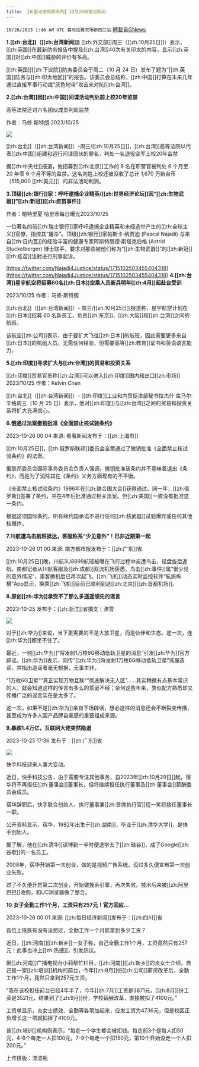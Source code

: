 ```yaml
---
title: 【长笛动态观察系列】10月26日笔记新闻
---
```

`10/26/2023 1:46 AM UTC 喜马拉雅农场新西兰站` [轉載自GNews](https://gnews.org/articles/1881372)

**1.[[zh:台北]]（[[zh:台湾新闻]])**
[[zh:外交部]]周三（[[zh:10月25日]]）表示，[[zh:英国]]在最新防务报告中提及[[zh:台湾]]40次有关印太的内容，显示[[zh:英国]]对[[zh:中国]]威胁的评价有多高。

[[zh:英国]][[zh:下议院]]防务委员会于周二（10 月 24 日）发布了题为“[[zh:英国]]防务与[[zh:印太地区]]”的报告。该委员会总结称，[[zh:中国]]打算在未来几年通过直接军事行动或“灰色地带”攻击来对抗[[zh:台湾]]。

**2.[[zh:台湾]]因[[zh:中国]]间谍活动判处前上校20年监禁**

高等法院还对六名团伙成员判处监禁

作者：马修·斯特朗 2023/10/25

![](ipfs://QmPAqyeYCnBogdSa1EW43aKgf89g3mQfwfMvht2J1naAHZ?.png)


[[zh:台北]]（[[zh:台湾新闻]]）\-周三/[[zh:10月25日]]，[[zh:台湾]]高等法院以代表[[zh:中国]]组建和运行间谍团伙的罪名，判处一名退役空军上校20年监禁

据[[zh:中央社]]报道，他招募到[[zh:北京]]工作的 6 名在职警官被判处 6 个月至 20 年零 6 个月不等的监禁。这名刘姓上校还被没收了总计 1,670 万新台币（515,800 [[zh:美元]]）的非法活动利润。

**3.顶级[[zh:银行]]家：呼吁逮捕企业精英/[[zh:世界经济论坛]]因“[[zh:生物武器]]”[[zh:新冠]][[zh:疫苗事件]]**

作者：帕特里夏·哈里蒂每日曝光2023/10/25

一位著名的前[[zh:瑞士银行]]家呼吁逮捕企业精英和未经选举产生的[[zh:全球主义]]官僚，指控其“屠杀”。顶级[[zh:银行]]家帕斯卡·纳贾迪 (Pascal Najadi) 与来自[[zh:日内瓦]]的经验丰富的健康专家阿斯特丽德·斯塔克伯格 (Astrid Stuckelberger) 博士联手，要求对那些被他们称为“[[zh:生物武器]]”的[[zh:新冠]][[zh:疫苗]]注射进行刑事起诉。

[https://twitter.com/Najadi4Justice/status/1715102503455404318](https://twitter.com/Najadi4Justice/status/1715102503455404318)
**4.[[zh:台湾]]星宇航空将招募60名[[zh:日本]]空乘人员新兵明年[[zh:4月]]起赴台受训**

2023/10/25 作者：马修·斯特朗

[[zh:台北]]（[[zh:台湾新闻]]）\- 周三/[[zh:10月25日]]报道称，星宇航空计划在[[zh:日本]]招募 60 名新员工，负责[[zh:东京]]、[[zh:大阪]]和[[zh:台湾]]之间的航班。

该航空[[zh:公司]]表示，由于要扩大飞往[[zh:日本]]的航班，因此需要更多来自[[zh:日本]]的机组人员。无需任何经验，但需要高等[[zh:教育]]证书和英语语言能力，

**5.[[zh:印度]]寻求扩大与[[zh:台湾]]的贸易和投资关系**

[[zh:印度]]贸易官员称[[zh:台湾]]可以进入[[zh:印度]]国内和出口[[zh:市场]]
2023/10/25 作者：Kelvin Chen

[[zh:台北]]（[[zh:台湾新闻]]）\- [[zh:印度]]工业和内贸促进部秘书拉杰什·库马尔·辛格周三（10 月 25 日）表示，他对[[zh:印度]]与[[zh:台湾]]之间的贸易和投资关系将扩大充满信心。

**6.俄通过法案撤销批准《全面禁止核试验条约》**

2023-10-26 00:04 来源: 看看新闻发布于：[[zh:上海市]]

[[zh:10月25日]]，[[zh:俄罗斯联邦]]委员会全票通过了撤销批准《全面禁止核试验条约》的法案。

俄联邦委员会国际事务委员会负责人强调，撤销批准该条约并不意味着退出《条约》，而是为了消除其在《条约》义务方面现有的不平衡。

《全面禁止核试验条约》1996年在[[zh:联合国大会]]获得通过。同一年，[[zh:俄罗斯]]签署了条约，并在4年后批准通过相关法案。但[[zh:美国]]一直没有批准这一条约。

根据这项国际条约，所有缔约国承诺不进行任何[[zh:核武器]]试验爆炸或任何其他核爆炸。

**7.川航遭鸟击航班抵达，客服称系“少见意外”！已非近期第一起**

2023-10-26 01:00 来源: 南方都市报发布于：[[zh:广东]]省

[[zh:10月25日]]晚，川航3U8899航班被曝在飞行过程中突遭鸟击，经盘旋后返航。南都记者从川航客服及[[zh:成都]]双流机场获悉，鸟击[[zh:事件]]属“很少见的意外情况”，乘客换机后已再次起飞。[[zh:飞机]]动态实时监控软件“航旅纵横”App显示，换乘[[zh:飞机]]目前已顺利到达[[zh:北京]][[zh:首都机场]]。

**8.原创[[zh:华为]]承受不了那么多遥遥领先的谣言**

2023-10-25 发布于：[[zh:浙江]]省撰文丨沸雪


![](ipfs://QmS3cbh9mHJVLVV4MwcgihMcX8svyrmXGXFbWY1Ubsm2za?.png)


对于[[zh:华为]]来说，当下更需要的不是大放卫星，而是伙伴和生态。这一次，连[[zh:华为]]都坐不住了。

最近，一则[[zh:华为]]“将发射1万枚6G移动低轨卫星的消息”引发[[zh:华为]]官方辟谣。[[zh:华为]]表示，网传“[[zh:华为]]将发射1万枚6G移动低轨卫星”纯属造谣，并指出造谣者毫无根据，无事生非。

“1万枚6G卫星”“真正实现万物互联”“彻底解决无人区”……其实稍微有点基本常识的人，就会知道这样的传言有多么的荒诞不经；奈何这些年来，类似配方熟悉却又传播广泛的谣言实在是太多了。

这一次，如果不是[[zh:华为]]亲自下场辟谣，想必这样的消息还会不断裂变传播，甚至成为许多人国产品牌自豪感的重要组成来源。

**9.暴跌1.4万亿，互联网大佬突然隐退**

2023-10-25 17:36 发布于：[[zh:广东]]省


![](ipfs://QmTf1kfCSFz275eTV8kKRGt2N9hs7rqVXzMp4htJJvjv5m?.png)


快手科技迎来人事大变动。

近日，快手科技公告，由于需要专注其他事务，自2023年[[zh:10月29日]]起，宿华将不再担任[[zh:董事会]]董事长，但将继续担任执行董事及[[zh:董事会]]薪酬委员会成员。

宿华辞职后，快手联合创始人、执行董事兼[[zh:首席执行官]]程一笑将接任董事长一职。

公开资料显示，宿华，1982年出生于[[zh:湖南]]，毕业于[[zh:清华大学]]，是快手创始人。

据了解，他在[[zh:清华]]读博到一半时便退学去了[[zh:硅谷]]，成了Google[[zh:谷歌]]的一名员工。

2008年，宿华开始第一次创业，做的是视频广告系统，没过多久便宣布第一次创业失败。

过了不久便开启第二次创业，开始做搜索引擎，再次失败。技术后来被[[zh:阿里巴巴]]收购，和UC浏览器做了整合。

**10.女子全勤工作1个月，工资只有257元！官方回应…**

2023-10-26 00:01 来源: [[zh:每日经济新闻]]发布于：[[zh:四川]]省

各位上班族有没有设想过，全勤工作一个月能拿到多少工资？

近日，[[zh:河南]][[zh:新乡]]一女子称，自己全勤工作1个月，工资竟然只有257元！此事也冲上[[zh:热搜]]，引发热议。

据[[zh:河南]]广播电视台小莉帮忙栏目，[[zh:河南]][[zh:新乡]]的炎女士介绍，自己是一家[[zh:培训]]机构的前台，今年[[zh:9月]]份[[zh:公司]]薪资改革后，全勤工作1个月，竟然只拿到257元工资。

“我在该校担任前台已经4年半了，今年[[zh:7月]]工资是3871元，[[zh:8月]]份工资是3521元，结果到了[[zh:9月]]份，学校薪酬改革，直接被扣了4100元。”

工资单显示，炎女士绩效、全勤等各项加起来，应发工资为4736元，但是校区正负增长这一项就扣掉了4100元。

该[[zh:培训]]机构则表示，“每走一个学生都会被扣钱。每走前3个是每人扣50元，4-6个每走一人扣100元，7-9个每走一个扣150元，第10个开始没走一个人扣200元。”

上传排版：漂流瓶
